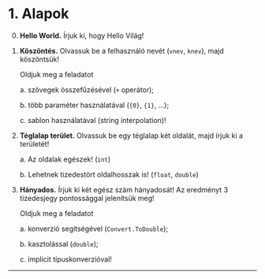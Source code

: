 # 1. Alapok

0. **Hello World.** Írjuk ki, hogy Hello Világ!
   
1. **Köszöntés.** Olvassuk be a felhasználó nevét (`vnev`, `knev`), majd köszöntsük!

    Oldjuk meg a feladatot
    
    a. szövegek összefűzésével (`+` operátor);

    b. több paraméter használatával (`{0}`, `{1}`, ...);

    c. sablon használatával (string interpolation)!

2. **Téglalap terület.** Olvassuk be egy téglalap két oldalát, majd írjuk ki a területét!

    a. Az oldalak egészek! (`int`)

    b. Lehetnek tizedestört oldalhosszak is! (`float`, `double`)

3. **Hányados.** Írjuk ki két egész szám hányadosát! Az eredményt 3 tizedesjegy pontossággal jelenítsük meg!

    Oldjuk meg a feladatot

    a. konverzió segítségével (`Convert.ToDouble`);

    b. kasztolással (`double`);

    c. implicit típuskonverzióval!

---
